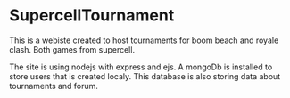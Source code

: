 # SupercellTournament
This is a webiste created to host tournaments for boom beach and royale clash. 
Both games from supercell.

The site is using nodejs with express and ejs. 
A mongoDb is installed to store users that is created localy.
This database is also storing data about tournaments and forum.
